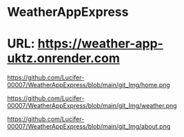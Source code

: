 # WeatherAppExpress

# URL: https://weather-app-uktz.onrender.com


https://github.com/Lucifer-00007/WeatherAppExpress/blob/main/git_Img/home.png

https://github.com/Lucifer-00007/WeatherAppExpress/blob/main/git_Img/weather.png

https://github.com/Lucifer-00007/WeatherAppExpress/blob/main/git_Img/about.png
